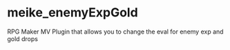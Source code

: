 # meike_enemyExpGold
RPG Maker MV Plugin that allows you to change the eval for enemy exp and gold drops
